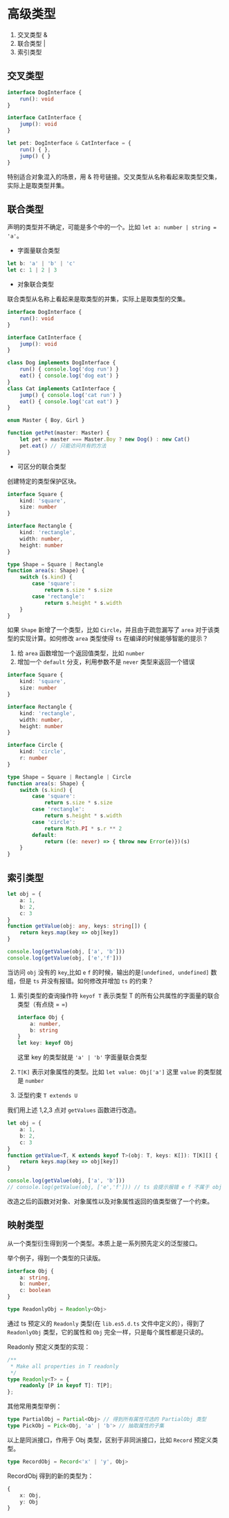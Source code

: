 # 高级类型

1. 交叉类型 &
2. 联合类型 |
3. 索引类型


## 交叉类型

```ts
interface DogInterface {
    run(): void
}

interface CatInterface {
    jump(): void
}

let pet: DogInterface & CatInterface = {
    run() { },
    jump() { }
}
```
特别适合对象混入的场景，用 & 符号链接。交叉类型从名称看起来取类型交集，实际上是取类型并集。

## 联合类型

声明的类型并不确定，可能是多个中的一个。比如 `let a: number | string = 'a'`。

- 字面量联合类型
```ts
let b: 'a' | 'b' | 'c'
let c: 1 | 2 | 3
```

- 对象联合类型

联合类型从名称上看起来是取类型的并集，实际上是取类型的交集。
```ts
interface DogInterface {
    run(): void
}

interface CatInterface {
    jump(): void
}

class Dog implements DogInterface {
    run() { console.log('dog run') }
    eat() { console.log('dog eat') }
}
class Cat implements CatInterface {
    jump() { console.log('cat run') }
    eat() { console.log('cat eat') }
}

enum Master { Boy, Girl }

function getPet(master: Master) {
    let pet = master === Master.Boy ? new Dog() : new Cat()
    pet.eat() // 只能访问共有的方法
}
```

- 可区分的联合类型

创建特定的类型保护区块。
```ts
interface Square {
    kind: 'square',
    size: number
}

interface Rectangle {
    kind: 'rectangle',
    width: number,
    height: number
}

type Shape = Square | Rectangle 
function area(s: Shape) {
    switch (s.kind) {
        case 'square':
            return s.size * s.size
        case 'rectangle':
            return s.height * s.width
    }
}
```

如果 `Shape` 新增了一个类型，比如 `Circle`，并且由于疏忽漏写了 `area` 对于该类型的实现计算。如何修改 `area` 类型使得 `ts` 在编译的时候能够智能的提示？

1. 给 `area` 函数增加一个返回值类型，比如 `number`
2. 增加一个 `default` 分支，利用参数不是 `never` 类型来返回一个错误

```ts
interface Square {
    kind: 'square',
    size: number
}

interface Rectangle {
    kind: 'rectangle',
    width: number,
    height: number
}

interface Circle {
    kind: 'circle',
    r: number
}

type Shape = Square | Rectangle | Circle
function area(s: Shape) {
    switch (s.kind) {
        case 'square':
            return s.size * s.size
        case 'rectangle':
            return s.height * s.width
        case 'circle':
            return Math.PI * s.r ** 2
        default:
            return ((e: never) => { throw new Error(e)})(s)
    }
}
```

## 索引类型
```ts
let obj = {
    a: 1,
    b: 2,
    c: 3
}
function getValue(obj: any, keys: string[]) {
    return keys.map(key => obj[key])
}

console.log(getValue(obj, ['a', 'b']))
console.log(getValue(obj, ['e','f']))
```
当访问 `obj` 没有的 `key`,比如 `e` `f` 的时候，输出的是`[undefined, undefined]` 数组，但是 `ts` 并没有报错。如何修改并增加 `ts` 的约束？

1. 索引类型的查询操作符 `keyof T` 表示类型 T 的所有公共属性的字面量的联合类型（有点绕 = =) 

    ```ts
    interface Obj {
        a: number,
        b: string
    }
    let key: keyof Obj 
    ```
    这里 key 的类型就是 `'a' | 'b'` 字面量联合类型

2. `T[K]` 表示对象属性的类型。比如 `let value: Obj['a']` 这里 `value` 的类型就是 `number`

3. 泛型约束 `T extends U`

我们用上述 1,2,3 点对 `getValues` 函数进行改造。

```ts
let obj = {
    a: 1,
    b: 2,
    c: 3
}
function getValue<T, K extends keyof T>(obj: T, keys: K[]): T[K][] {
    return keys.map(key => obj[key])
}

console.log(getValue(obj, ['a', 'b']))
// console.log(getValue(obj, ['e','f'])) // ts 会提示报错 e f 不属于 obj 的属性
```

改造之后的函数对对象、对象属性以及对象属性返回的值类型做了一个约束。

## 映射类型

从一个类型衍生得到另一个类型。本质上是一系列预先定义的泛型接口。

举个例子，得到一个类型的只读版。
```ts
interface Obj {
    a: string,
    b: number,
    c: boolean
}

type ReadonlyObj = Readonly<Obj>
```
通过 ts 预定义的 `Readonly` 类型(在 `lib.es5.d.ts` 文件中定义的），得到了 `ReadonlyObj` 类型，它的属性和 `Obj` 完全一样，只是每个属性都是只读的。

Readonly 预定义类型的实现：
```ts
/**
 * Make all properties in T readonly
 */
type Readonly<T> = {
    readonly [P in keyof T]: T[P];
};
```

其他常用类型举例：
```ts
type PartialObj = Partial<Obj> // 得到所有属性可选的 PartialObj 类型
type PickObj = Pick<Obj, 'a' | 'b'> // 抽取属性的子集

```
以上是同派接口，作用于 Obj 类型，区别于非同派接口，比如 `Record` 预定义类型。

```ts
type RecordObj = Record<'x' | 'y', Obj>
```
RecordObj 得到的新的类型为：
```ts
{
    x: Obj,
    y: Obj
}
```


